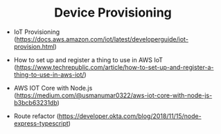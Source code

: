 <h1 align="center">Device Provisioning</h1>

* IoT Provisioning (https://docs.aws.amazon.com/iot/latest/developerguide/iot-provision.html)

* How to set up and register a thing to use in AWS IoT
 (https://www.techrepublic.com/article/how-to-set-up-and-register-a-thing-to-use-in-aws-iot/)

* AWS IOT Core with Node.js
 (https://medium.com/@usmanumar0322/aws-iot-core-with-node-js-b3bcb63231db)

* Route refactor (https://developer.okta.com/blog/2018/11/15/node-express-typescript)

